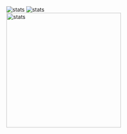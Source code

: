 <div style="display=flex; flex-direction=row">
  <img src="https://github-readme-stats.vercel.app/api?username=GustavoPimentaRibeiro&theme=react&show_icons=true&hide_border=true&count_private=true" alt="stats" /> 
  <img src="https://github-readme-stats.vercel.app/api/top-langs/?username=GustavoPimentaRibeiro&theme=react&show_icons=true&hide_border=true&layout=compact" alt="stats" /> 
</div>
<img width=300 height=300 src="https://github-readme-streak-stats.herokuapp.com/?user=GustavoPimentaRibeiro&theme=react&hide_border=true" alt="stats" /> 
